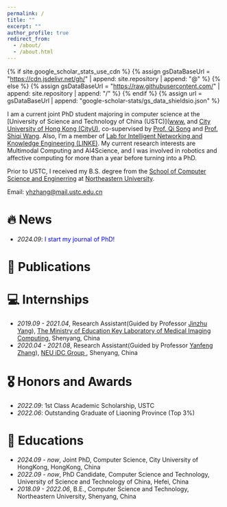 ```yaml
---
permalink: /
title: ""
excerpt: ""
author_profile: true
redirect_from: 
  - /about/
  - /about.html
---
```


{% if site.google_scholar_stats_use_cdn %}
{% assign gsDataBaseUrl = "https://cdn.jsdelivr.net/gh/" | append: site.repository | append: "@" %}
{% else %}
{% assign gsDataBaseUrl = "https://raw.githubusercontent.com/" | append: site.repository | append: "/" %}
{% endif %}
{% assign url = gsDataBaseUrl | append: "google-scholar-stats/gs_data_shieldsio.json" %}

<span class='anchor' id='about-me'></span>

I am a current joint PhD student majoring in computer science at the [University of Science and Technology of China (USTC)]([www.](https://www.cs.ustc.edu.cn) and [City University of Hong Kong (CityU)](https://www.cs.cityu.edu.hk), co-supervised by [Prof. Qi Song](https://songqi1990.github.io/) and [Prof. Shiqi Wang](https://www.cs.cityu.edu.hk/~shiqwang/). Also, I'm a member of [Lab for Intelligent Networking and Knowledge Engineering (LINKE)](https://linke.ustc.edu.cn/main.htm). My current research interests are Multimodal Computing and AI4Science, and I was involved in robotics and affective computing for more than a year before turning into a PhD.

Prior to USTC, I received my B.S. degree from the [School of Computer Science and Enginerring](http://www.cse.neu.edu.cn/) at [Northeastern University](http://www.neu.edu.cn/).

Email: yhzhang@mail.ustc.edu.cn 
<!-- Github: https://github.com/Octopus-Detective/-->


# 🔥 News
- *2024.09*: <font color=Blue>I start my journal of PhD!</font>

# 📝 Publications

# 💻 Internships
* *2019.09 - 2021.04*, Research Assistant(Guided by Professor [Jinzhu Yang](http://www.cse.neu.edu.cn/2019/0312/c6641a157518/page.htm)), [The Ministry of Education Key Laboratory of Medical Imaging Computing](http://kyy.neu.edu.cn/2020/0410/c7035a167742/page.htm), Shenyang, China
* *2020.04 - 2021.08*, Research Assistant(Guided by Professor [Yanfeng Zhang](http://faculty.neu.edu.cn/zhangyf/)), [NEU iDC Group ](https://idc-neu.github.io/), Shenyang, China

# 🎖 Honors and Awards
* *2022.09*: 1st Class Academic Scholarship, USTC
* *2022.06*: Outstanding Graduate of Liaoning Province (Top 3%)

# 📖 Educations
* *2024.09 - now*, Joint PhD, Computer Science, City University of HongKong, HongKong, China
* *2022.09 - now*, PhD Candidate, Computer Science and Technology, University of Science and Technology of China, Hefei, China
* *2018.09 - 2022.06*, B.E., Computer Science and Technology, Northeastern University, Shenyang, China



